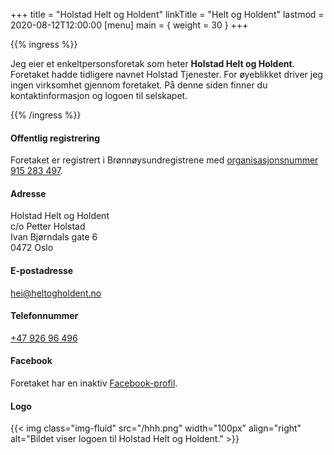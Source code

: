 +++
title = "Holstad Helt og Holdent"
linkTitle = "Helt og Holdent"
lastmod = 2020-08-12T12:00:00
[menu]
main = { weight = 30 }
+++

{{% ingress %}}

Jeg eier et enkeltpersonsforetak som heter **Holstad Helt og Holdent**. Foretaket hadde tidligere
navnet Holstad Tjenester. For øyeblikket driver jeg ingen virksomhet gjennom foretaket. På denne
siden finner du kontaktinformasjon og logoen til selskapet.

{{% /ingress %}}

#### Offentlig registrering

Foretaket er registrert i Brønnøysundregistrene med [organisasjonsnummer 915&nbsp;283&nbsp;497](https://w2.brreg.no/enhet/sok/detalj.jsp?orgnr=915283497).

#### Adresse

Holstad Helt og Holdent  
c/o Petter Holstad  
Ivan Bjørndals gate 6  
0472 Oslo

#### E-postadresse

[hei@heltogholdent.no](mailto:hei@heltogholdent.no)

#### Telefonnummer

[+47&nbsp;926&nbsp;96&nbsp;496](tel:+4792696496)

#### Facebook

Foretaket har en inaktiv [Facebook-profil][facebook].

#### Logo

{{< img
    class="img-fluid"
    src="/hhh.png"
    width="100px"
    align="right"
    alt="Bildet viser logoen til Holstad Helt og Holdent."
    >}}

[facebook]: https://www.facebook.com/holstadheltogholdent/
